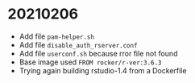 


# 20210206
* Add file `pam-helper.sh`
* Add file `disable_auth_rserver.conf`
* Add file `userconf.sh` because rror file not found
* Base image used `FROM rocker/r-ver:3.6.3`
* Trying again building rstudio-1.4 from a Dockerfile